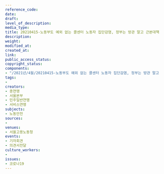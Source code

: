 ```yaml
---
reference_code: 
date: 
draft: 
level_of_description: 
media_type: 
title: 20210415-노동부도 예외 없는 콜센터 노동자 집단감염, 정부는 방관 말고 근본대책 마련하라 기자회견
description: 
weight: 
modified_at: 
created_at: 
link: 
public_access_status: 
copyright_status: 
components:
- "/2021년/4월/20210415-노동부도 예외 없는 콜센터 노동자 집단감염, 정부는 방관 말고 근본대책 마련하라 기자회견/_5D46514.jpg"
tags:
- 
creators:
- 총연맹
- 서울본부
- 민주일반연맹
- 서비스연맹
subjects:
- 노동안전
sources:
- 
venues:
- 서울고용노동청
events:
- 기자회견
- 의견서전달
culture_workers:
- 
issues:
- 코로나19
---
```

